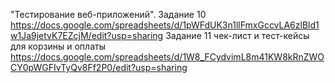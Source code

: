 "Тестирование веб-приложений". Задание 10                    
https://docs.google.com/spreadsheets/d/1pWFdUK3n1llFmxGccvLA6zlBld1w1Ja9jetvK7EZcjM/edit?usp=sharing
Задание 11 чек-лист и тест-кейсы для корзины и оплаты         
https://docs.google.com/spreadsheets/d/1W8_FCydvimL8m41KW8kRnZWOCY0pWGFIvTyQv8Ff2P0/edit?usp=sharing

